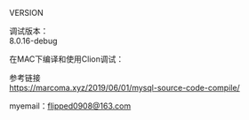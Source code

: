 VERSION

调试版本：  
8.0.16-debug


在MAC下编译和使用Clion调试：

参考链接  
https://marcoma.xyz/2019/06/01/mysql-source-code-compile/


myemail：flipped0908@163.com
